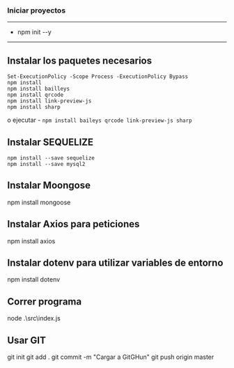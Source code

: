### Iniciar proyectos
***
* npm init --y
***
## Instalar los paquetes necesarios
```
Set-ExecutionPolicy -Scope Process -ExecutionPolicy Bypass
npm install
npm install bailleys
npm install qrcode
npm install link-preview-js
npm install sharp
```
o ejecutar - `npm install baileys qrcode link-preview-js sharp`

## Instalar SEQUELIZE
```
npm install --save sequelize
npm install --save mysql2
```
## Instalar Moongose
npm install mongoose

## Instalar Axios para peticiones
npm install axios

## Instalar dotenv para utilizar variables de entorno
npm install dotenv

## Correr programa
node .\src\index.js

## Usar GIT
git init
git add .
git commit -m "Cargar a GitGHun"
git push origin master
